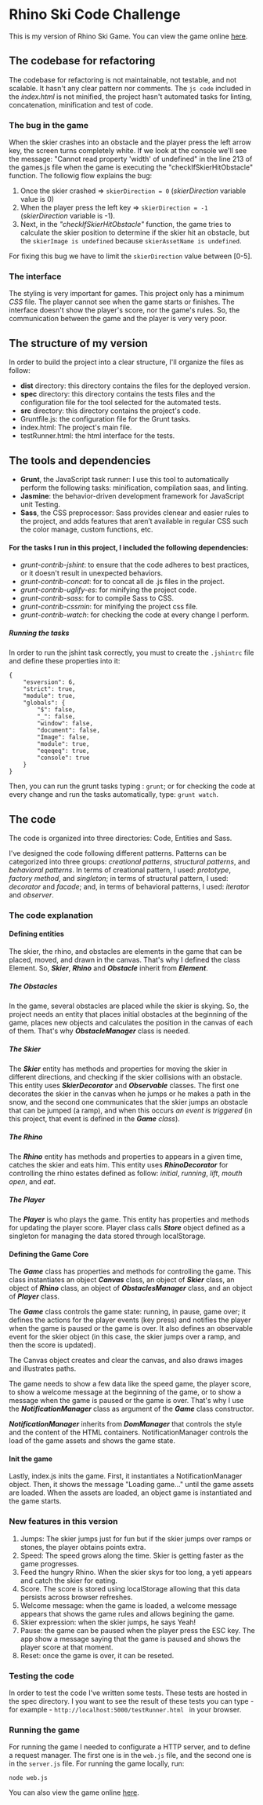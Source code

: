 # Rhino Ski Code Challenge
This is my version of Rhino Ski Game. You can view the game online [here](https://sky-rhino-code-challenge.herokuapp.com/).

## The codebase for refactoring
 The codebase for refactoring is not maintainable, not testable, and not scalable. It hasn't any clear pattern nor comments. The ``js code`` included in the *index.html* is not minified, the project hasn't automated tasks for linting, concatenation, minification and test of code.

 ### The bug in the game
 When the skier crashes into an obstacle and the player press the left arrow key, the screen turns completely white. If we look at the console we'll see the message: "Cannot read property 'width' of undefined" in the line 213 of the games.js file when the game is executing the "checkIfSkierHitObstacle" function. The followig flow explains the bug:
1. Once the skier crashed => ``skierDirection = 0`` (*skierDirection* variable value is 0)
2. When the player press the left key => ``skierDirection = -1`` (*skierDirection* variable is -1).
3. Next, in the *"checkIfSkierHitObstacle"* function, the game tries to calculate the skier position to determine if the skier hit an obstacle, but the ``skierImage is undefined`` because ``skierAssetName is undefined``.

For fixing this bug we have to limit the ``skierDirection`` value between [0-5].

### The interface
The styling is very important for games. This project only has a minimum *CSS* file. The player cannot see when the game starts or finishes. The interface doesn't show the player's score, nor the game's rules. So, the communication between the game and the player is very very poor.
 

## The structure of my version
In order to build the project into a clear structure, I'll organize the files as follow:
* **dist** directory: this directory contains the files for the deployed version.
* **spec** directory: this directory contains the tests files and the configuration file for the tool selected for the automated tests.
* **src** directory: this directory contains the project's code.
* Gruntfile.js: the configuration file for the Grunt tasks.
* index.html: The project's main file.
* testRunner.html: the html interface for the tests.

## The tools and dependencies
* **Grunt**, the JavaScript task runner: I use this tool to automatically perform the following tasks: minification, compilation saas, and linting.
* **Jasmine**: the behavior-driven development framework for JavaScript unit Testing.
* **Sass**, the CSS preprocessor: Sass provides clenear and easier rules to the project, and adds features that aren’t available in regular CSS such the color manage, custom functions, etc. 

#### For the tasks I run in this project, I included the following dependencies:
* *grunt-contrib-jshint*:  to ensure that the code adheres to best practices, or it doesn't result in unexpected behaviors.
* *grunt-contrib-concat*: for to concat all de .js files in the project.
* *grunt-contrib-uglify-es*: for minifying the project code.
* *grunt-contrib-sass*: for to compile Sass to CSS.
* *grunt-contrib-cssmin*: for minifying the project css file.
* *grunt-contrib-watch*: for checking the code at every change I perform.

##### Running the tasks
In order to run the jshint task correctly, you must to create the ``.jshintrc`` file and define these properties into it:

````
{
    "esversion": 6,
    "strict": true,
    "module": true,    
    "globals": {
        "$": false,
        "_": false,
        "window": false,
        "document": false,
        "Image": false,
        "module": true,
        "eqeqeq": true,
        "console": true
    }   
}
````

Then, you can run the grunt tasks typing : ``grunt``; or for checking the code at every change and run the tasks automatically, type: ``grunt watch``.

## The code

The code is organized into three directories: Code, Entities and Sass.

I've designed the code following different patterns. Patterns can be categorized into three groups: *creational patterns*, *structural patterns*, and *behavioral patterns*. In terms of creational pattern, I used: *prototype*, *factory method*, and *singleton*; in terms of structural pattern, I used: *decorator* and *facade*; and, in terms of behavioral patterns, I used: *iterator* and *observer*.

### The code explanation

#### Defining entities
The skier, the rhino, and obstacles are elements in the game that can be placed, moved, and drawn in the canvas. That's why I defined the class Element. So, ***Skier***, ***Rhino*** and ***Obstacle*** inherit from ***Element***.

##### The Obstacles
In the game, several obstacles are placed while the skier is skying. So, the project needs an entity that places initial obstacles at the beginning of the game, places new objects and calculates the position in the canvas of each of them. That's why ***ObstacleManager*** class is needed.

##### The Skier

The ***Skier*** entity has methods and properties for moving the skier in different directions, and checking if the skier collisions with an obstacle. This entity uses ***SkierDecorator*** and ***Observable*** classes. The first one decorates the skier in the canvas when he jumps or he makes a path in the snow, and the second one communicates that the skier jumps an obstacle that can be jumped (a ramp), and when this occurs *an event is triggered* (in this project, that event is defined in the ***Game*** *class*).

##### The Rhino
The ***Rhino*** entity has methods and properties to appears in a given time, catches the skier and eats him. This entity uses ***RhinoDecorator*** for controlling the rhino estates defined as follow: *initial*, *running*, *lift*, *mouth open*, and *eat*.

##### The Player
The ***Player*** is who plays the game. This entity has properties and methods for updating the player score. Player class calls ***Store*** object defined as a singleton for managing the data stored through localStorage.

#### Defining the Game Core
The ***Game*** class has properties and methods for controlling the game. This class instantiates an object ***Canvas*** class, an object of ***Skier*** class, an object of ***Rhino*** class, an object of ***ObstaclesManager*** class, and an object of ***Player*** class.

The ***Game*** class controls the game state: running, in pause, game over; it defines the actions for the player events (key press) and notifies the player when the game is paused or the game is over. It also defines an observable event for the skier object (in this case, the skier jumps over a ramp, and then the score is updated).

The Canvas object creates and clear the canvas, and also draws images and illustrates paths.

The game needs to show a few data like the speed game, the player score, to show a welcome message at the beginning of the game, or to show a message when the game is paused or the game is over. That's why I use the ***NotificationManager*** class as argument of the ***Game*** class constructor.

***NotificationManager*** inherits from ***DomManager*** that controls the style and the content of the HTML containers. NotificationManager controls the load of the game assets and shows the game state.

#### Init the game
Lastly, index.js inits the game. First, it instantiates a NotificationManager object. Then, it shows the message "Loading game..." until the game assets are loaded. When the assets are loaded, an object game is instantiated and the game starts.


### New features in this version
1. Jumps: The skier jumps just for fun but if the skier jumps over ramps or stones, the player obtains points extra.
2. Speed: The speed grows along the time. Skier is getting faster as the game progresses.
3. Feed the hungry Rhino. When the skier skys for too long, a yeti appears and catch the skier for eating.
4. Score. The score is stored using localStorage allowing that this data persists across browser refreshes.
5. Welcome message: when the game is loaded, a welcome message appears that shows the game rules and allows begining the game.
6. Skier expression: when the skier jumps, he says Yeah!
7. Pause: the game can be paused when the player press the ESC key. The app show a message saying that the game is paused and shows the player score at that moment.
7. Reset: once the game is over, it can be reseted.


### Testing the code
In order to test the code I've written some tests. These tests are hosted in the spec directory. I you want to see the result of these tests you can type - for example - ``http://localhost:5000/testRunner.html `` in your browser.

### Running the game
For running the game I needed to configurate a HTTP server, and to define a request manager. The first one is in the ``web.js`` file, and the second one is in the ``server.js`` file.
For running the game locally, run:

``node web.js``

You can also view the game online [here](https://sky-rhino-code-challenge.herokuapp.com/).
